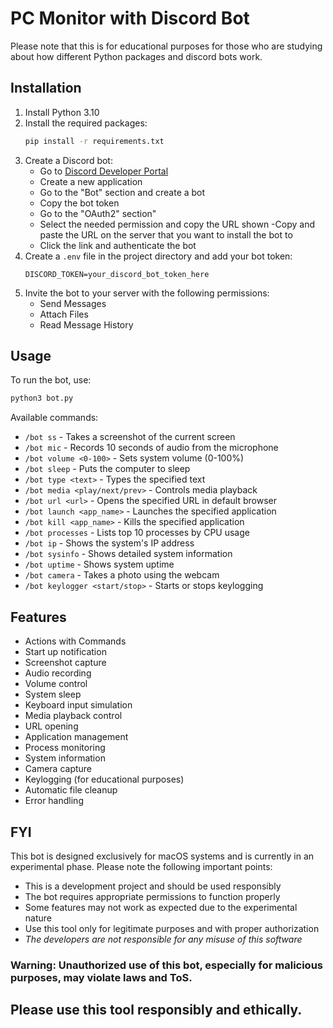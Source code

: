 # PC Monitor with Discord Bot

Please note that this is for educational purposes for those who are studying about how different Python packages and discord bots work.

## Installation

1. Install Python 3.10
2. Install the required packages:
   ```bash
   pip install -r requirements.txt
   ```
3. Create a Discord bot:
   - Go to [Discord Developer Portal](https://discord.com/developers/applications)
   - Create a new application
   - Go to the "Bot" section and create a bot
   - Copy the bot token
   - Go to the "OAuth2" section"
   - Select the needed permission and copy the URL shown
   -Copy and paste the URL on the server that you want to install the bot to
   - Click the link and authenticate the bot
4. Create a `.env` file in the project directory and add your bot token:
   ```
   DISCORD_TOKEN=your_discord_bot_token_here
   ```
5. Invite the bot to your server with the following permissions:
   - Send Messages
   - Attach Files
   - Read Message History

## Usage

To run the bot, use:
```bash
python3 bot.py
```

Available commands:
- `/bot ss` - Takes a screenshot of the current screen
- `/bot mic` - Records 10 seconds of audio from the microphone
- `/bot volume <0-100>` - Sets system volume (0-100%)
- `/bot sleep` - Puts the computer to sleep
- `/bot type <text>` - Types the specified text
- `/bot media <play/next/prev>` - Controls media playback
- `/bot url <url>` - Opens the specified URL in default browser
- `/bot launch <app_name>` - Launches the specified application
- `/bot kill <app_name>` - Kills the specified application
- `/bot processes` - Lists top 10 processes by CPU usage
- `/bot ip` - Shows the system's IP address
- `/bot sysinfo` - Shows detailed system information
- `/bot uptime` - Shows system uptime
- `/bot camera` - Takes a photo using the webcam
- `/bot keylogger <start/stop>` - Starts or stops keylogging

## Features

- Actions with Commands
- Start up notification
- Screenshot capture
- Audio recording
- Volume control
- System sleep
- Keyboard input simulation
- Media playback control
- URL opening
- Application management
- Process monitoring
- System information
- Camera capture
- Keylogging (for educational purposes)
- Automatic file cleanup
- Error handling

## FYI

This bot is designed exclusively for macOS systems and is currently in an experimental phase. Please note the following important points:

- This is a development project and should be used responsibly
- The bot requires appropriate permissions to function properly
- Some features may not work as expected due to the experimental nature
- Use this tool only for legitimate purposes and with proper authorization
- *The developers are not responsible for any misuse of this software*

### Warning: Unauthorized use of this bot, especially for malicious purposes, may violate laws and ToS.

## Please use this tool responsibly and ethically.
